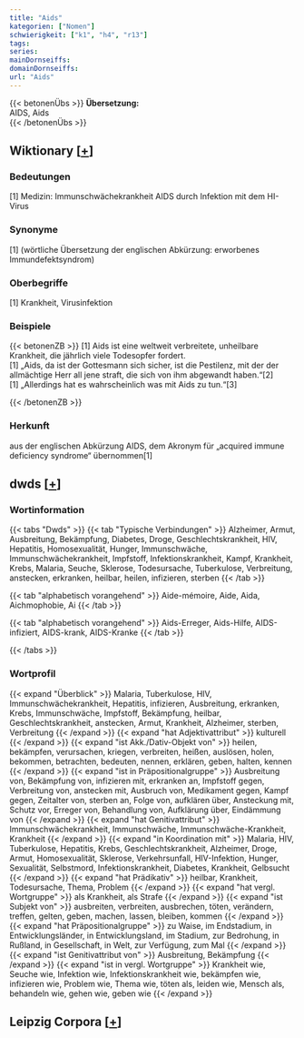 ```yaml
---
title: "Aids"
kategorien: ["Nomen"]
schwierigkeit: ["k1", "h4", "r13"]
tags:
series:
mainDornseiffs:
domainDornseiffs:
url: "Aids"
---
```


{{< betonenÜbs >}}
**Übersetzung:**  
AIDS, Aids  
{{< /betonenÜbs >}}

## Wiktionary [[+](https://de.wiktionary.org/wiki/Aids)]

### Bedeutungen
[1] Medizin: Immunschwächekrankheit AIDS durch Infektion mit dem HI-Virus  

### Synonyme
[1] (wörtliche Übersetzung der englischen Abkürzung: erworbenes Immundefektsyndrom)  

### Oberbegriffe
[1] Krankheit, Virusinfektion  

### Beispiele
{{< betonenZB >}}
[1] Aids ist eine weltweit verbreitete, unheilbare Krankheit, die jährlich viele Todesopfer fordert.  
[1] „Aids, da ist der Gottesmann sich sicher, ist die Pestilenz, mit der der allmächtige Herr all jene straft, die sich von ihm abgewandt haben.“[2]  
[1] „Allerdings hat es wahrscheinlich was mit Aids zu tun.“[3]  

{{< /betonenZB >}}
### Herkunft
aus der englischen Abkürzung AIDS, dem Akronym für „acquired immune deficiency syndrome“ übernommen[1]  



## dwds [[+](https://www.dwds.de/wb/Aids)]

### Wortinformation
{{< tabs "Dwds" >}}
{{< tab "Typische Verbindungen" >}}
Alzheimer, Armut, Ausbreitung, Bekämpfung, Diabetes, Droge, Geschlechtskrankheit, HIV, Hepatitis, Homosexualität, Hunger, Immunschwäche, Immunschwächekrankheit, Impfstoff, Infektionskrankheit, Kampf, Krankheit, Krebs, Malaria, Seuche, Sklerose, Todesursache, Tuberkulose, Verbreitung, anstecken, erkranken, heilbar, heilen, infizieren, sterben
{{< /tab >}}

{{< tab "alphabetisch vorangehend" >}}
Aide-mémoire, Aide, Aida, Aichmophobie, Ai
{{< /tab >}}

{{< tab "alphabetisch vorangehend" >}}
Aids-Erreger, Aids-Hilfe, AIDS-infiziert, AIDS-krank, AIDS-Kranke
{{< /tab >}}

{{< /tabs >}}

### Wortprofil
{{< expand "Überblick" >}} Malaria, Tuberkulose, HIV, Immunschwächekrankheit, Hepatitis, infizieren, Ausbreitung, erkranken, Krebs, Immunschwäche, Impfstoff, Bekämpfung, heilbar, Geschlechtskrankheit, anstecken, Armut, Krankheit, Alzheimer, sterben, Verbreitung {{< /expand >}}
{{< expand "hat Adjektivattribut" >}} kulturell {{< /expand >}}
{{< expand "ist Akk./Dativ-Objekt von" >}} heilen, bekämpfen, verursachen, kriegen, verbreiten, heißen, auslösen, holen, bekommen, betrachten, bedeuten, nennen, erklären, geben, halten, kennen {{< /expand >}}
{{< expand "ist in Präpositionalgruppe" >}} Ausbreitung von, Bekämpfung von, infizieren mit, erkranken an, Impfstoff gegen, Verbreitung von, anstecken mit, Ausbruch von, Medikament gegen, Kampf gegen, Zeitalter von, sterben an, Folge von, aufklären über, Ansteckung mit, Schutz vor, Erreger von, Behandlung von, Aufklärung über, Eindämmung von {{< /expand >}}
{{< expand "hat Genitivattribut" >}} Immunschwächekrankheit, Immunschwäche, Immunschwäche-Krankheit, Krankheit {{< /expand >}}
{{< expand "in Koordination mit" >}} Malaria, HIV, Tuberkulose, Hepatitis, Krebs, Geschlechtskrankheit, Alzheimer, Droge, Armut, Homosexualität, Sklerose, Verkehrsunfall, HIV-Infektion, Hunger, Sexualität, Selbstmord, Infektionskrankheit, Diabetes, Krankheit, Gelbsucht {{< /expand >}}
{{< expand "hat Prädikativ" >}} heilbar, Krankheit, Todesursache, Thema, Problem {{< /expand >}}
{{< expand "hat vergl. Wortgruppe" >}} als Krankheit, als Strafe {{< /expand >}}
{{< expand "ist Subjekt von" >}} ausbreiten, verbreiten, ausbrechen, töten, verändern, treffen, gelten, geben, machen, lassen, bleiben, kommen {{< /expand >}}
{{< expand "hat Präpositionalgruppe" >}} zu Waise, im Endstadium, in Entwicklungsländer, in Entwicklungsland, im Stadium, zur Bedrohung, in Rußland, in Gesellschaft, in Welt, zur Verfügung, zum Mal {{< /expand >}}
{{< expand "ist Genitivattribut von" >}} Ausbreitung, Bekämpfung {{< /expand >}}
{{< expand "ist in vergl. Wortgruppe" >}} Krankheit wie, Seuche wie, Infektion wie, Infektionskrankheit wie, bekämpfen wie, infizieren wie, Problem wie, Thema wie, töten als, leiden wie, Mensch als, behandeln wie, gehen wie, geben wie {{< /expand >}}

## Leipzig Corpora [[+](https://corpora.uni-leipzig.de/en/res?word=Aids&corpusId=deu_newscrawl-public_2018)]

